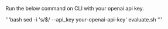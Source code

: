 Run the below command on CLI with your openai api key.

'''bash
sed -i 's/$/ --api_key your-openai-api-key' evaluate.sh
'''
